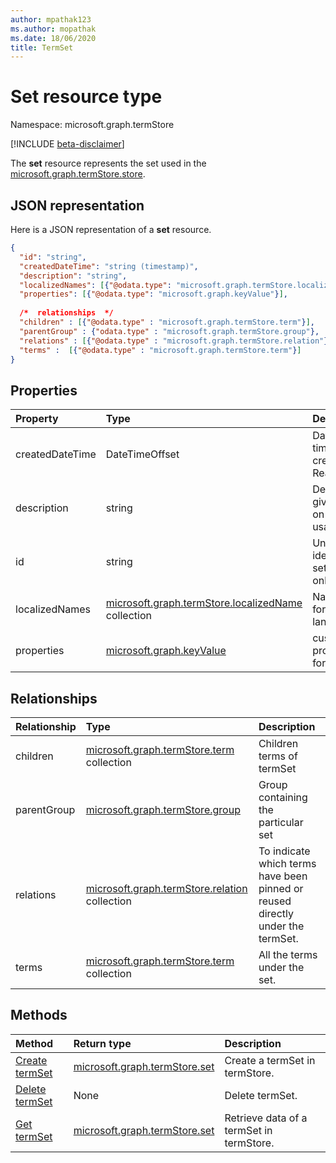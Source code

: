 ```yaml
---
author: mpathak123
ms.author: mopathak
ms.date: 18/06/2020
title: TermSet
---
```

# Set resource type

Namespace: microsoft.graph.termStore

[!INCLUDE [beta-disclaimer](../../includes/beta-disclaimer.md)]


The **set** resource represents the set used in the [microsoft.graph.termStore.store].


## JSON representation

Here is a JSON representation of a **set** resource.


```json
{
  "id": "string",
  "createdDateTime": "string (timestamp)",
  "description": "string",  
  "localizedNames": [{"@odata.type": "microsoft.graph.termStore.localizedName"}],
  "properties": [{"@odata.type": "microsoft.graph.keyValue"}],
  
  /*  relationships  */
  "children" : [{"@odata.type" : "microsoft.graph.termStore.term"}],
  "parentGroup" : {"odata.type" : "microsoft.graph.termStore.group"},
  "relations" : [{"@odata.type" : "microsoft.graph.termStore.relation"}] ,
  "terms" :  [{"@odata.type" : "microsoft.graph.termStore.term"}]
}
```


## Properties

| Property             | Type               | Description
|:---------------------|:-------------------|:------------------------------------
| createdDateTime      | DateTimeOffset     | Date and time of set creation. Read-only.
| description          | string             | Description giving details on the term usage.
| id                   | string             | Unique identifier of set. Read-only
| localizedNames       | [microsoft.graph.termStore.localizedName] collection             | Name of set for each languageTag.
| properties        | [microsoft.graph.keyValue]     | custom properties for set.

## Relationships
| Relationship       | Type                        | Description
|:-------------------|:----------------------------|:--------------------------
| children           | [microsoft.graph.termStore.term] collection           | Children terms of termSet
|parentGroup | [microsoft.graph.termStore.group] | Group containing the particular set
| relations              | [microsoft.graph.termStore.relation] collection   | To indicate which terms have been pinned or reused directly under the termSet.
| terms                | [microsoft.graph.termStore.term] collection | All the terms under the set.

## Methods

| Method                                                   | Return type       |    Description
|:---------------------------------------------------------|:------------------|:---------------------
| [Create termSet](../api/termSet-post.md)                     | [microsoft.graph.termStore.set] | Create a termSet in termStore.
| [Delete termSet](../api/termSet-delete.md)                     | None |  Delete termSet.
| [Get termSet](../api/termSet-get.md)                           | [microsoft.graph.termStore.set] | Retrieve data of a termSet in termStore.

[microsoft.graph.termStore.term]: term.md
[microsoft.graph.termStore.set]: termSet.md
[microsoft.graph.termStore.group]: termGroup.md
[microsoft.graph.termStore.relation]: termRelation.md
[microsoft.graph.termStore.store]: termStore.md
[microsoft.graph.termStore.localizedName]: termstoreLocalizedNameFacet.md
[microsoft.graph.keyValue]: termStoreKeyValue.md

<!--
{
  "type": "#page.annotation",
  "description": "TermSet is the entity containing the particular taxonomy for a tenant",
  "keywords": "termSet,facet,resource",
  "section": "documentation",
  "tocPath": "TermSet",
  "tocBookmarks": {
    "Resources/termStore.set": "#"
  },
  "suppressions": []
}
-->
